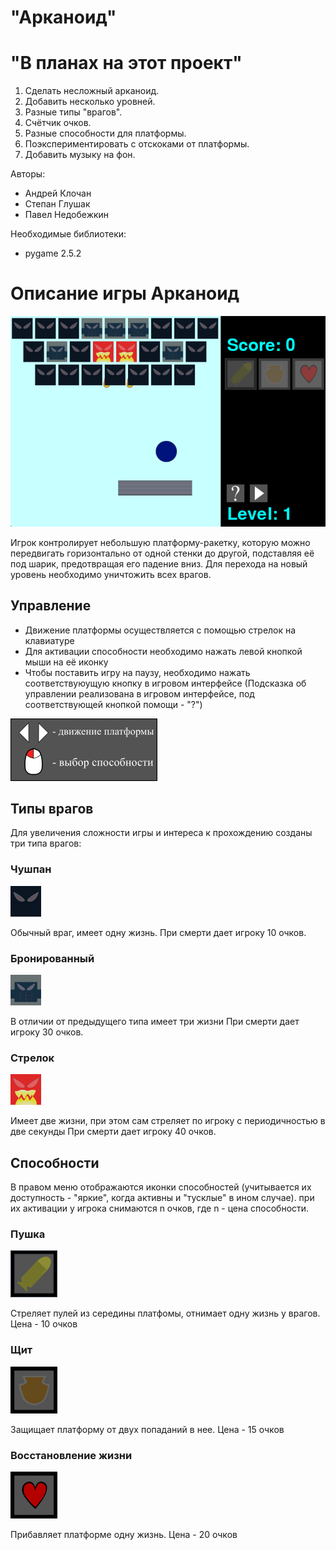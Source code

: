 # "Арканоид"

# "В планах на этот проект"
1. Сделать несложный арканоид.
2. Добавить несколько уровней.
3. Разные типы "врагов".
4. Счётчик очков.
5. Разные способности для платформы.
6. Поэкспериментировать с отскоками от платформы.
7. Добавить музыку на фон.

Авторы:
- Андрей Клочан
- Степан Глушак
- Павел Недобежкин

Необходимые библиотеки:
- pygame 2.5.2

# Описание игры Арканоид
![Шарик из игры](/sprites/game_screenshot.png)

Игрок контролирует небольшую платформу-ракетку, которую можно передвигать горизонтально от одной стенки до другой, подставляя её под шарик, предотвращая его падение вниз. Для перехода на новый уровень необходимо уничтожить всех врагов.
## Управление
- Движение платформы осуществляется с помощью стрелок на клавиатуре
- Для активации способности необходимо нажать левой кнопкой мыши на её иконку
- Чтобы поставить игру на паузу, необходимо нажать соответствуюущую кнопку в игровом интерфейсе
(Подсказка об управлении реализована в игровом интерфейсе, под соответствующей кнопкой помощи - "?")

![Подсказка из игры](/sprites/buttons/help.png)

## Типы врагов
Для увеличения сложности игры и интереса к прохождению созданы три типа врагов:
### Чушпан

![Обычный враг из игры](/sprites/enemies/enemy.png)

Обычный враг, имеет одну жизнь. 
При смерти дает игроку 10 очков.
### Бронированный

![Бронированный враг из игры](/sprites/enemies/armored_enemy.png)

В отличии от предыдущего типа имеет три жизни
При смерти дает игроку 30 очков.
### Стрелок

![Стрелок из игры](/sprites/enemies/shooter_enemy.png)

Имеет две жизни, при этом сам стреляет по игроку с периодичностью в две секунды
При смерти дает игроку 40 очков.
## Способности
В правом меню отображаются иконки способностей (учитывается их доступность - "яркие", когда активны и "тусклые" в ином случае). при их активации у игрока снимаются n очков, где n - цена способности.
### Пушка

![Иконка пушки](/sprites/buttons/gun_button01.png)

Стреляет пулей из середины платфомы, отнимает одну жизнь у врагов.
Цена - 10 очков
### Щит

![Иконка щита](/sprites/buttons/shield_button01.png)

Защищает платформу от двух попаданий в нее.
Цена - 15 очков
### Восстановление жизни

![Иконка восстановления жизни](/sprites/buttons/heal_button01.png)

Прибавляет платформе одну жизнь.
Цена - 20 очков
